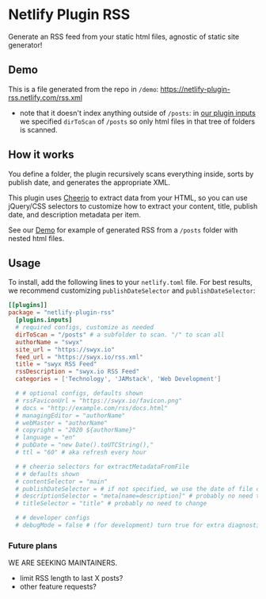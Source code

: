 # Netlify Plugin RSS

Generate an RSS feed from your static html files, agnostic of static site generator!

## Demo

This is a file generated from the repo in `/demo`: https://netlify-plugin-rss.netlify.com/rss.xml

- note that it doesn't index anything outside of `/posts`: in [our plugin inputs](./netlify.toml) we specified `dirToScan` of `/posts` so only html files in that tree of folders is scanned.

## How it works

You define a folder, the plugin recursively scans everything inside, sorts by publish date, and generates the appropriate XML.

This plugin uses [Cheerio](https://github.com/cheeriojs/cheerio) to extract data from your HTML, so you can use jQuery/CSS selectors to customize how to extract your content, title, publish date, and description metadata per item.

See our [Demo](/demo/publishDir) for example of generated RSS from a `/posts` folder with nested html files.

## Usage

To install, add the following lines to your `netlify.toml` file. For best results, we recommend customizing `publishDateSelector` and `publishDateSelector`:

```toml
[[plugins]]
package = "netlify-plugin-rss"
  [plugins.inputs]
  # required configs, customize as needed
  dirToScan = "/posts" # a subfolder to scan. "/" to scan all
  authorName = "swyx"
  site_url = "https://swyx.io"
  feed_url = "https://swyx.io/rss.xml"
  title = "swyx RSS Feed"
  rssDescription = "swyx.io RSS Feed"
  categories = ['Technology', 'JAMstack', 'Web Development']

  # # optional configs, defaults shown
  # rssFaviconUrl = "https://swyx.io/favicon.png"
  # docs = "http://example.com/rss/docs.html"
  # managingEditor = "authorName"
  # webMaster = "authorName"
  # copyright = "2020 ${authorName}"
  # language = "en"
  # pubDate = "new Date().toUTCString(),"
  # ttl = "60" # aka refresh every hour

  # # cheerio selectors for extractMetadataFromFile
  # # defaults shown
  # contentSelector = "main"
  # publishDateSelector = # if not specified, we use the date of file creation
  # descriptionSelector = "meta[name=description]" # probably no need to change
  # titleSelector = "title" # probably no need to change

  # # developer configs
  # debugMode = false # (for development) turn true for extra diagnostic logging
```


### Future plans

WE ARE SEEKING MAINTAINERS. 

- limit RSS length to last X posts?
- other feature requests?
